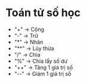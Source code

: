 # Toán tử số học
- "+" -> Cộng
- "-" -> Trừ
- "*" -> Nhân 
- "**" -> Lũy thừa
- "/" -> Chia
- "%" -> Chia lấy số dư
- "++" -> Tăng 1 giá trị số
- "--" -> Giảm 1 giá trị số



